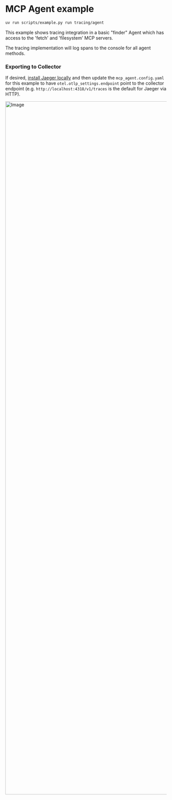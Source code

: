 # MCP Agent example

```bash
uv run scripts/example.py run tracing/agent
```

This example shows tracing integration in a basic "finder" Agent which has access to the 'fetch' and 'filesystem' MCP servers.

The tracing implementation will log spans to the console for all agent methods.

### Exporting to Collector

If desired, [install Jaeger locally](https://www.jaegertracing.io/docs/2.5/getting-started/) and then update the `mcp_agent.config.yaml` for this example to have `otel.otlp_settings.endpoint` point to the collector endpoint (e.g. `http://localhost:4318/v1/traces` is the default for Jaeger via HTTP).

<img width="2160" alt="Image" src="https://github.com/user-attachments/assets/93ffc4e5-f255-43a9-be3a-755994fec809" />
